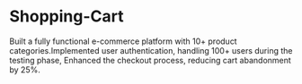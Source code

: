 # Shopping-Cart
Built a fully functional e-commerce platform with 10+ product categories.Implemented user authentication, handling 100+ users during the testing phase, Enhanced the checkout process, reducing cart abandonment by 25%.
